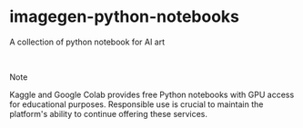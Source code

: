 # imagegen-python-notebooks
A collection of python notebook for AI art

<br>

> [!NOTE]
> Kaggle and Google Colab provides free Python notebooks with GPU access for educational purposes. Responsible use is crucial to maintain the platform's ability to continue offering these services.

